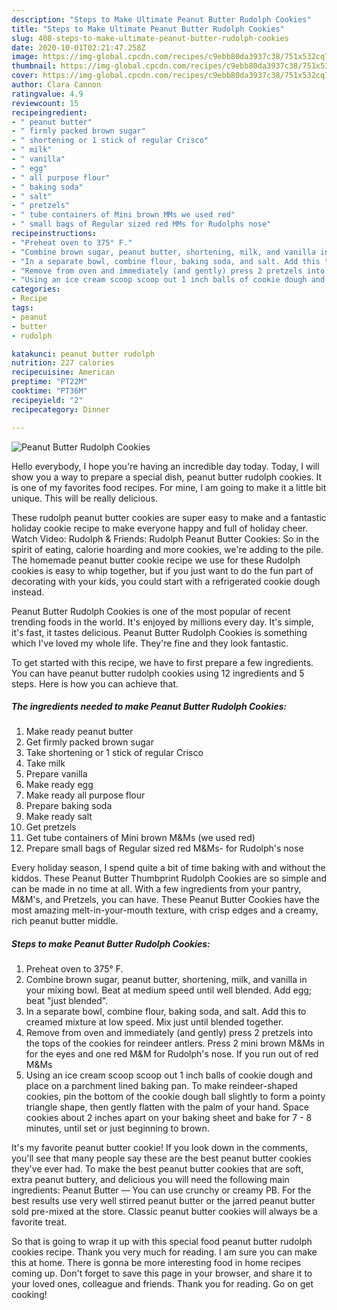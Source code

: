 ```yaml
---
description: "Steps to Make Ultimate Peanut Butter Rudolph Cookies"
title: "Steps to Make Ultimate Peanut Butter Rudolph Cookies"
slug: 408-steps-to-make-ultimate-peanut-butter-rudolph-cookies
date: 2020-10-01T02:21:47.258Z
image: https://img-global.cpcdn.com/recipes/c9ebb80da3937c38/751x532cq70/peanut-butter-rudolph-cookies-recipe-main-photo.jpg
thumbnail: https://img-global.cpcdn.com/recipes/c9ebb80da3937c38/751x532cq70/peanut-butter-rudolph-cookies-recipe-main-photo.jpg
cover: https://img-global.cpcdn.com/recipes/c9ebb80da3937c38/751x532cq70/peanut-butter-rudolph-cookies-recipe-main-photo.jpg
author: Clara Cannon
ratingvalue: 4.9
reviewcount: 15
recipeingredient:
- " peanut butter"
- " firmly packed brown sugar"
- " shortening or 1 stick of regular Crisco"
- " milk"
- " vanilla"
- " egg"
- " all purpose flour"
- " baking soda"
- " salt"
- " pretzels"
- " tube containers of Mini brown MMs we used red"
- " small bags of Regular sized red MMs for Rudolphs nose"
recipeinstructions:
- "Preheat oven to 375° F."
- "Combine brown sugar, peanut butter, shortening, milk, and vanilla in your mixing bowl. Beat at medium speed until well blended. Add egg; beat &#34;just blended&#34;."
- "In a separate bowl, combine flour, baking soda, and salt. Add this to creamed mixture at low speed. Mix just until blended together."
- "Remove from oven and immediately (and gently) press 2 pretzels into the tops of the cookies for reindeer antlers. Press 2 mini brown M&amp;Ms in for the eyes and one red M&amp;M for Rudolph&#39;s nose. If you run out of red M&amp;Ms"
- "Using an ice cream scoop scoop out 1 inch balls of cookie dough and place on a parchment lined baking pan. To make reindeer-shaped cookies, pin the bottom of the cookie dough ball slightly to form a pointy triangle shape, then gently flatten with the palm of your hand. Space cookies about 2 inches apart on your baking sheet and bake for 7 - 8 minutes, until set or just beginning to brown."
categories:
- Recipe
tags:
- peanut
- butter
- rudolph

katakunci: peanut butter rudolph 
nutrition: 227 calories
recipecuisine: American
preptime: "PT22M"
cooktime: "PT36M"
recipeyield: "2"
recipecategory: Dinner

---
```



![Peanut Butter Rudolph Cookies](https://img-global.cpcdn.com/recipes/c9ebb80da3937c38/751x532cq70/peanut-butter-rudolph-cookies-recipe-main-photo.jpg)

Hello everybody, I hope you're having an incredible day today. Today, I will show you a way to prepare a special dish, peanut butter rudolph cookies. It is one of my favorites food recipes. For mine, I am going to make it a little bit unique. This will be really delicious.

These rudolph peanut butter cookies are super easy to make and a fantastic holiday cookie recipe to make everyone happy and full of holiday cheer. Watch Video: Rudolph &amp; Friends: Rudolph Peanut Butter Cookies: So in the spirit of eating, calorie hoarding and more cookies, we&#39;re adding to the pile. The homemade peanut butter cookie recipe we use for these Rudolph cookies is easy to whip together, but if you just want to do the fun part of decorating with your kids, you could start with a refrigerated cookie dough instead.

Peanut Butter Rudolph Cookies is one of the most popular of recent trending foods in the world. It's enjoyed by millions every day. It's simple, it's fast, it tastes delicious. Peanut Butter Rudolph Cookies is something which I've loved my whole life. They're fine and they look fantastic.


To get started with this recipe, we have to first prepare a few ingredients. You can have peanut butter rudolph cookies using 12 ingredients and 5 steps. Here is how you can achieve that.

<!--inarticleads1-->

##### The ingredients needed to make Peanut Butter Rudolph Cookies:

1. Make ready  peanut butter
1. Get  firmly packed brown sugar
1. Take  shortening or 1 stick of regular Crisco
1. Take  milk
1. Prepare  vanilla
1. Make ready  egg
1. Make ready  all purpose flour
1. Prepare  baking soda
1. Make ready  salt
1. Get  pretzels
1. Get  tube containers of Mini brown M&amp;Ms (we used red)
1. Prepare  small bags of Regular sized red M&amp;Ms- for Rudolph&#39;s nose


Every holiday season, I spend quite a bit of time baking with and without the kiddos. These Peanut Butter Thumbprint Rudolph Cookies are so simple and can be made in no time at all. With a few ingredients from your pantry, M&amp;M&#39;s, and Pretzels, you can have. These Peanut Butter Cookies have the most amazing melt-in-your-mouth texture, with crisp edges and a creamy, rich peanut butter middle. 

<!--inarticleads2-->

##### Steps to make Peanut Butter Rudolph Cookies:

1. Preheat oven to 375° F.
1. Combine brown sugar, peanut butter, shortening, milk, and vanilla in your mixing bowl. Beat at medium speed until well blended. Add egg; beat &#34;just blended&#34;.
1. In a separate bowl, combine flour, baking soda, and salt. Add this to creamed mixture at low speed. Mix just until blended together.
1. Remove from oven and immediately (and gently) press 2 pretzels into the tops of the cookies for reindeer antlers. Press 2 mini brown M&amp;Ms in for the eyes and one red M&amp;M for Rudolph&#39;s nose. If you run out of red M&amp;Ms
1. Using an ice cream scoop scoop out 1 inch balls of cookie dough and place on a parchment lined baking pan. To make reindeer-shaped cookies, pin the bottom of the cookie dough ball slightly to form a pointy triangle shape, then gently flatten with the palm of your hand. Space cookies about 2 inches apart on your baking sheet and bake for 7 - 8 minutes, until set or just beginning to brown.


It&#39;s my favorite peanut butter cookie! If you look down in the comments, you&#39;ll see that many people say these are the best peanut butter cookies they&#39;ve ever had. To make the best peanut butter cookies that are soft, extra peanut buttery, and delicious you will need the following main ingredients: Peanut Butter — You can use crunchy or creamy PB. For the best results use very well stirred peanut butter or the jarred peanut butter sold pre-mixed at the store. Classic peanut butter cookies will always be a favorite treat. 

So that is going to wrap it up with this special food peanut butter rudolph cookies recipe. Thank you very much for reading. I am sure you can make this at home. There is gonna be more interesting food in home recipes coming up. Don't forget to save this page in your browser, and share it to your loved ones, colleague and friends. Thank you for reading. Go on get cooking!
